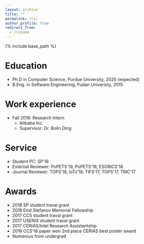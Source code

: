 ```yaml
---
layout: archive
title: ""
permalink: /cv/
author_profile: true
redirect_from:
  - /resume
---
```


{% include base_path %}


Education
======
* Ph.D in Computer Science, Purdue University, 2020 (expected)
* B.Eng. in Software Engineering, Fudan University, 2015


Work experience
======
* Fall 2018: Research Intern
  * Alibaba Inc.
  * Supervisor: Dr. Bolin Ding
  
  
Service
======
* Student PC: SP'18
* External Reviewer: PoPETS'19, PoPETS'18, ESORICS'18
* Journal Reviewer: TOPS'18, IoTJ'18, TIFS'17, TOPS'17, TMC'17


Awards
======
<!-- * 2018 CCS student traval grant -->
* 2018 SP student traval grant 
* 2018 Emil Stefanov Memorial Fellowship 
* 2017 CCS student traval grant 
* 2017 USENIX student traval grant 
* 2017 CERIAS/Intel Research Assistantship
* 2016 CCS'16 paper won 2nd place CERIAS best poster award
* Numerous from undergrad
<!---
\cventry{2015}{Excellent Graduation Thesis}{Only One in Software School}{}{}{}
%{Rank 1/76}{}{}{}
\cventry{2015}{Graduate Star}{1 of 20 in Fudan University}{}{}{}
%{Rank 1/76}{}{}{}
\cventry{2015}{Excellent Graduate}{1 of 6 in Software School}{}{}{}
%{Rank 1/76}{}{}{}
\cventry{2014}{Google Excellence Scholarship}{1 of 58 nationwide (undergrads and grads combined)}{http://www.google.cn/intl/en/university/student/scholarship-recipients.html}{}{}
%{Rank 1/76}{}{}{}
\cventry{2014}{Outstanding Student}{1 of 10 in Fudan}{}{}{}
%{Rank 1/76}{}{}{}
\cventry{2013}{First Prize of Scholarship for Outstanding Student at Fudan University}{}{}{}{}
%{Rank 1/76}{}{}{}
\cventry{2012}{National Scholarship}{Rank 1/79 in class}{}{}{}
%{Rank 1/76}{}{}{}
\cventry{2012}{Outstanding Student}{Rank 1/79 in class}{}{}{}
-->
